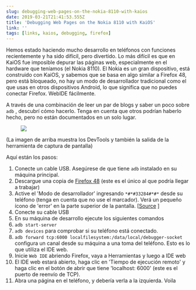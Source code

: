 ```yaml
---
slug: debugging-web-pages-on-the-nokia-8110-with-kaios
date: 2019-03-21T21:41:53.555Z
title: 'Debugging Web Pages on the Nokia 8110 with KaiOS'
link: ''
tags: [links, kaios, debugging, firefox]
---
```

Hemos estado haciendo mucho desarrollo en teléfonos con funciones recientemente y ha sido difícil, pero divertido. Lo más difícil es que en KaiOS fue imposible depurar las páginas web, especialmente en el hardware que teníamos (el Nokia 8110). El Nokia es un gran dispositivo, está construido con KaiOS, y sabemos que se basa en algo similar a Firefox 48, pero está bloqueado, no hay un modo de desarrollador tradicional como el que usas en otros dispositivos Android, lo que significa que no puedes conectar Firefox. WebIDE fácilmente.

A través de una combinación de leer un par de blogs y saber un poco sobre `adb` , descubrí cómo hacerlo. Tenga en cuenta que otros podrían haberlo hecho, pero no están documentados en un solo lugar.

<figure>
  <img src="/images/2019-03-21-debugging-web-pages-on-the-nokia-8110-with-kaios.jpeg">
</figure>

(La imagen de arriba muestra los DevTools y también la salida de la herramienta de captura de pantalla)

Aquí están los pasos:

1. Conecte un cable USB. Asegúrese de que tiene `adb` instalado en su máquina principal.
2. Descargue una copia de [Firefox 48](https://archive.mozilla.org/pub/firefox/releases/48.0.2/) (este es el único al que podría llegar a trabajar)
3. Active el &#39;Modo de desarrollador&#39; ingresando `*#*#33284#*#*` desde su teléfono (tenga en cuenta que no use el marcador). Verá un pequeño ícono de &#39;error&#39; en la parte superior de la pantalla. [[Source](https://groups.google.com/forum/#!topic/bananahackers/MIpcrSXTRBk) ]
4. Conecte su cable USB
5. En su máquina de desarrollo ejecute los siguientes comandos
1. `adb start-server`
2. `adb devices` para comprobar si su teléfono está conectado.
3. `adb forward tcp:6000 localfilesystem:/data/local/debugger-socket` configura un canal desde su máquina a una toma del teléfono. Esto es lo que utiliza el IDE web.
6. Inicie `Web IDE` abriendo Firefox, vaya a Herramientas y luego a IDE web
7. El IDE web estará abierto, haga clic en &#39;Tiempo de ejecución remoto&#39; y haga clic en el botón de abrir que tiene &#39;localhost: 6000&#39; (este es el puerto de reenvío de TCP).
8. Abra una página en el teléfono, y debería verla a la izquierda. Voila
